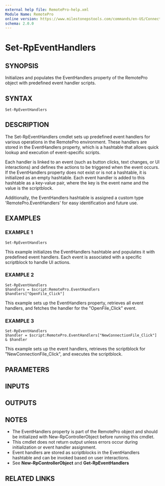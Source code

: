 ```yaml
---
external help file: RemotePro-help.xml
Module Name: RemotePro
online version: https://www.milestonepstools.com/commands/en-US/Connect-Vms/#description
schema: 2.0.0
---
```


# Set-RpEventHandlers

## SYNOPSIS
Initializes and populates the EventHandlers property of the RemotePro object
with predefined event handler scripts.

## SYNTAX

```
Set-RpEventHandlers
```

## DESCRIPTION
The Set-RpEventHandlers cmdlet sets up predefined event handlers for various
operations in the RemotePro environment.
These handlers are stored in the
EventHandlers property, which is a hashtable that allows quick lookup and
execution of event-specific scripts.

Each handler is linked to an event (such as button clicks, text changes, or
UI interactions) and defines the actions to be triggered when the event occurs.
If the EventHandlers property does not exist or is not a hashtable, it is
initialized as an empty hashtable.
Each event handler is added to this hashtable
as a key-value pair, where the key is the event name and the value is the scriptblock.

Additionally, the EventHandlers hashtable is assigned a custom type
'RemotePro.EventHandlers' for easy identification and future use.

## EXAMPLES

### EXAMPLE 1
```
Set-RpEventHandlers
```

This example initializes the EventHandlers hashtable and populates it with
predefined event handlers.
Each event is associated with a specific scriptblock
to handle UI actions.

### EXAMPLE 2
```
Set-RpEventHandlers
$handlers = $script:RemotePro.EventHandlers
$handlers["OpenFile_Click"]
```

This example sets up the EventHandlers property, retrieves all event handlers,
and fetches the handler for the "OpenFile_Click" event.

### EXAMPLE 3
```
Set-RpEventHandlers
$handler = $script:RemotePro.EventHandlers["NewConnectionFile_Click"]
& $handler
```

This example sets up the event handlers, retrieves the scriptblock for
"NewConnectionFile_Click", and executes the scriptblock.

## PARAMETERS

## INPUTS

## OUTPUTS

## NOTES
- The EventHandlers property is part of the RemotePro object and should be
initialized with New-RpControllerObject before running this cmdlet.
- This cmdlet does not return output unless errors occur during initialization
or event handler assignment.
- Event handlers are stored as scriptblocks in the EventHandlers hashtable
and can be invoked based on user interactions.
- See **New-RpControllerObject** and **Get-RpEventHandlers**

## RELATED LINKS
